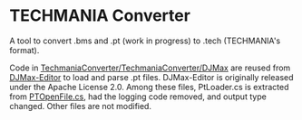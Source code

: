 # TECHMANIA Converter
A tool to convert .bms and .pt (work in progress) to .tech (TECHMANIA's format).

Code in [TechmaniaConverter/TechmaniaConverter/DJMax](https://github.com/macmillan333/techmania-converter/tree/main/TechmaniaConverter/TechmaniaConverter/DJMax) are reused from [DJMax-Editor](https://github.com/hsreina/DJMax-Editor) to load and parse .pt files. DJMax-Editor is originally released under the Apache License 2.0. Among these files, PtLoader.cs is extracted from [PTOpenFile.cs](https://github.com/hsreina/DJMax-Editor/blob/master/DJMaxEditor/Files/pt/PTOpenFile.cs), had the logging code removed, and output type changed. Other files are not modified.